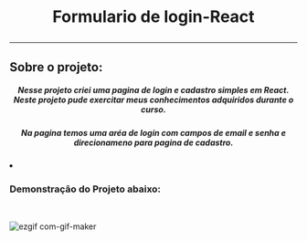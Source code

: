<h1 align=center> Formulario de login-React
  <hr>
  <h2> Sobre o projeto:
 <h5 align=center>Nesse projeto criei uma pagina de login e cadastro simples em React. Neste projeto pude exercitar meus conhecimentos adquiridos durante o curso.
 <h5 align=center>Na pagina temos uma aréa de login com campos de email e senha e direcionameno para pagina de cadastro.</h5>
   
   <li><h3>Demonstração do Projeto abaixo:</li>
    <br>
     
<span aligb=center>![ezgif com-gif-maker](https://user-images.githubusercontent.com/105816549/196523257-d53b9481-0413-4b2c-bc0b-d30a3568ed1b.gif)
